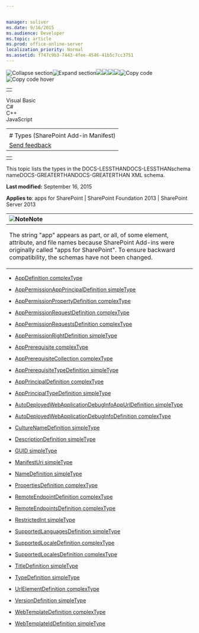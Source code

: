 ```yaml
---


manager: soliver
ms.date: 9/16/2015
ms.audience: Developer
ms.topic: article
ms.prod: office-online-server
localization_priority: Normal
ms.assetid: f747c9b3-7443-4fee-4546-41b5c7cc3751
---
```


![Collapse
section](../icons/collapse_all.gif "Collapse section")![Expand
section](../icons/expand_all.gif "Expand section")![](../icons/collapse_all.gif)![](../icons/expand_all.gif)![](../icons/dropdown.gif)![](../icons/dropdownHover.gif)![Copy
code](../icons/copycode.gif "Copy code")![Copy code
hover](../icons/copycodeHighlight.gif "Copy code hover")
<table>
<tbody>
<tr class="odd">
<td align="left"></td>
</tr>
</tbody>
</table>

Visual Basic  
C\#  
C++  
JavaScript  

<table>
<tbody>
<tr class="odd">
<td align="left"><span id="runningHeaderText"></span></td>
</tr>
<tr class="even">
<td align="left"># Types (SharePoint Add-in Manifest)</td>
</tr>
<tr class="odd">
<td align="left"><span id="headfeedbackarea" class="feedbackhead"><a href="javascript:SubmitFeedback(&#39;docthis@Microsoft.com&#39;,&#39;&#39;,&#39;&#39;,&#39;&#39;,&#39;1.0.18082.1225&#39;,&#39;%0\dThank%20you%20for%20your%20feedback.%20The%20developer%20writing%20teams%20use%20your%20feedback%20to%20improve%20documentation.%20While%20we%20are%20reviewing%20your%20feedback,%20we%20may%20send%20you%20e-mail%20to%20ask%20for%20clarification%20or%20feedback%20on%20a%20solution.%20We%20do%20not%20use%20your%20e-mail%20address%20for%20any%20other%20purpose%20and%20we%20delete%20it%20after%20we%20finish%20our%20review.%0\AFor%20further%20information%20about%20the%20privacy%20policies%20of%20Microsoft,%20please%20see%20http://privacy.microsoft.com/en-us/default.aspx.%0\A%0\d&#39;,&#39;Customer%20feedback&#39;);">Send feedback</a></span></td>
</tr>
</tbody>
</table>

<table>
<colgroup>
<col width="100%" />
</colgroup>
<tbody>
<tr class="odd">
<td align="left"></td>
</tr>
</tbody>
</table>

This topic lists the types in the DOCS-LESSTHANDOCS-LESSTHANschema
nameDOCS-GREATERTHANDOCS-GREATERTHAN XML schema.

**Last modified:** September 16, 2015

**Applies to**: apps for SharePoint | SharePoint Foundation 2013 |
SharePoint Server 2013

<table>
<colgroup>
<col width="100%" />
</colgroup>
<thead>
<tr class="header">
<th align="left"><img src="../icons/alert_note.gif" title="Note" alt="Note" /><strong>Note</strong></th>
</tr>
</thead>
<tbody>
<tr class="odd">
<td align="left"><p>The string &quot;app&quot; appears as part, or all, of some element, attribute, and file names because SharePoint Add-ins were originally called &quot;apps for SharePoint&quot;. To ensure backward compatibility, the schemas have not been changed.</p></td>
</tr>
</tbody>
</table>

-   [AppDefinition
    complexType](appdefinition-complextype-sharepoint-add-in-manifest.htm)

-   [AppPermissionAppPrincipalDefinition
    simpleType](apppermissionappprincipaldefinition-simpletype-sharepoint-add-in-manifest.htm)

-   [AppPermissionPropertyDefinition
    complexType](apppermissionpropertydefinition-complextype-sharepoint-add-in-manifest.htm)

-   [AppPermissionRequestDefinition
    complexType](apppermissionrequestdefinition-complextype-sharepoint-add-in-manifest.htm)

-   [AppPermissionRequestsDefinition
    complexType](apppermissionrequestsdefinition-complextype-sharepoint-add-in-manifest.htm)

-   [AppPermissionRightDefinition
    simpleType](apppermissionrightdefinition-simpletype-sharepoint-add-in-manifest.htm)

-   [AppPrerequisite
    complexType](appprerequisite-complextype-sharepoint-add-in-manifest.htm)

-   [AppPrerequisiteCollection
    complexType](appprerequisitecollection-complextype-sharepoint-add-in-manifest.htm)

-   [AppPrerequisiteTypeDefinition
    simpleType](appprerequisitetypedefinition-simpletype-sharepoint-add-in-manifest.htm)

-   [AppPrincipalDefinition
    complexType](appprincipaldefinition-complextype-sharepoint-add-in-manifest.htm)

-   [AppPrincipalTypeDefinition
    simpleType](appprincipaltypedefinition-simpletype-sharepoint-add-in-manifest.htm)

-   [AutoDeployedWebApplicationDebugInfoAppUrlDefinition
    simpleType](autodeployedwebapplicationdebuginfoappurldefinition-simpletype-sharepoint-add-in.htm)

-   [AutoDeployedWebApplicationDebugInfoDefinition
    complexType](autodeployedwebapplicationdebuginfodefinition-complextype-sharepoint-add-in-mani.htm)

-   [CultureNameDefinition
    simpleType](culturenamedefinition-simpletype-sharepoint-add-in-manifest.htm)

-   [DescriptionDefinition
    simpleType](descriptiondefinition-simpletype-sharepoint-add-in-manifest.htm)

-   [GUID simpleType](guid-simpletype-sharepoint-add-in-manifest.htm)

-   [ManifestUri simpleType](manifesturi-simpletype-sharepoint-add-in-manifest.htm)

-   [NameDefinition
    simpleType](namedefinition-simpletype-sharepoint-add-in-manifest.htm)

-   [PropertiesDefinition
    complexType](propertiesdefinition-complextype-sharepoint-add-in-manifest.htm)

-   [RemoteEndpointDefinition
    complexType](remoteendpointdefinition-complextype-sharepoint-add-in-manifest.htm)

-   [RemoteEndpointsDefinition
    complexType](remoteendpointsdefinition-complextype-sharepoint-add-in-manifest.htm)

-   [RestrictedInt simpleType](restrictedint-simpletype-sharepoint-add-in-manifest.htm)

-   [SupportedLanguagesDefinition
    simpleType](supportedlanguagesdefinition-simpletype-sharepoint-add-in-manifest.htm)

-   [SupportedLocaleDefinition
    complexType](supportedlocaledefinition-complextype-sharepoint-add-in-manifest.htm)

-   [SupportedLocalesDefinition
    complexType](supportedlocalesdefinition-complextype-sharepoint-add-in-manifest.htm)

-   [TitleDefinition
    simpleType](titledefinition-simpletype-sharepoint-add-in-manifest.htm)

-   [TypeDefinition
    simpleType](typedefinition-simpletype-sharepoint-add-in-manifest.htm)

-   [UrlElementDefinition
    complexType](urlelementdefinition-complextype-sharepoint-add-in-manifest.htm)

-   [VersionDefinition
    simpleType](versiondefinition-simpletype-sharepoint-add-in-manifest.htm)

-   [WebTemplateDefinition
    complexType](webtemplatedefinition-complextype-sharepoint-add-in-manifest.htm)

-   [WebTemplateIdDefinition
    simpleType](webtemplateiddefinition-simpletype-sharepoint-add-in-manifest.htm)








